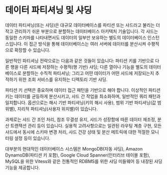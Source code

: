 # 데이터 파티셔닝 및 샤딩

데이터 파티셔닝(또는 샤딩)은 대규모 데이터베이스를 파티션 또는 샤드라고 불리는 더 작고 관리하기 쉬운 부분으로 분할하는 데이터베이스 아키텍처 기술입니다. 각 샤드는 동일한 스키마를 나타내면서도 데이터의 일부만 보유하는 별도의 데이터베이스 인스턴스입니다. 이 접근 방식을 통해 데이터베이스는 여러 서버에 데이터를 분산시켜 수평적으로 확장할 수 있습니다.

일반적인 파티셔닝 전략으로는 다음과 같은 것들이 있습니다: 파티션 키를 기반으로 다른 행을 다른 샤드에 저장하는 수평적(행 기반) 샤딩; 다른 열이나 기능을 별도의 데이터베이스로 분할하는 수직적 파티셔닝; 그리고 어떤 데이터가 어떤 샤드에 저장되는지 추적하기 위한 조회 서비스를 유지하는 디렉토리 기반 샤딩.

파티션 키 선택은 중요하며 데이터 접근 패턴을 기반으로 해야 합니다. 이상적인 파티션 키는 데이터를 균등하게 분산시키고, 샤드 간 작업을 최소화하며, 일반적인 쿼리 패턴과 일치합니다. 옵션으로는 해시 기반 파티셔닝(키의 해시 사용), 범위 기반 파티셔닝(값 범위별), 지리적 파티셔닝(사용자 위치별)이 있습니다.

과제로는 샤드 간 조인 처리, 참조 무결성 유지, 샤드가 성장함에 따른 데이터 재조정, 분산 트랜잭션 관리 등이 있습니다. 실용적 고려사항으로는 일관된 라우팅 계층 구현, 모든 샤드에서 동시에 스키마 변경 처리, 샤드 건강 상태 및 분산 메트릭에 대한 적절한 모니터링 설정 등이 있습니다.

대부분의 현대적인 데이터베이스 시스템은 MongoDB(자동 샤딩), Amazon DynamoDB(파티션 키 포함), Google Cloud Spanner(인터리브 테이블 포함), MySQL을 위한 Vitess와 같은 전통적인 RDBMS를 위한 샤딩 미들웨어 등 내장된 샤딩 기능을 제공합니다.